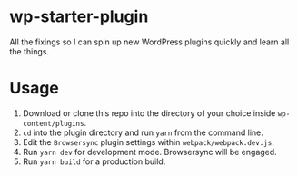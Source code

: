 # wp-starter-plugin
All the fixings so I can spin up new WordPress plugins quickly and learn all the things.

# Usage
1. Download or clone this repo into the directory of your choice inside `wp-content/plugins`.
2. `cd` into the plugin directory and run `yarn` from the command line.
3. Edit the `Browsersync` plugin settings within `webpack/webpack.dev.js`.
4. Run `yarn dev` for development mode. Browsersync will be engaged.
5. Run `yarn build` for a production build.
